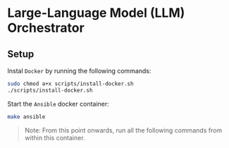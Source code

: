 # Large-Language Model (LLM) Orchestrator

## Setup

Instal `Docker` by running the following commands:

```sh
sudo chmod a+x scripts/install-docker.sh
./scripts/install-docker.sh
```

Start the `Ansible` docker container:

```sh
make ansible
```

> Note: From this point onwards, run all the following commands from within this container.
